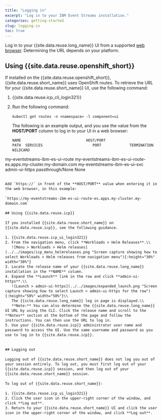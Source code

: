 ```yaml
---
title: "Logging in"
excerpt: "Log in to your IBM Event Streams installation."
categories: getting-started
slug: logging-in
toc: true
---
```


Log in to your {{site.data.reuse.long_name}} UI from a supported [web browser](../../installing/prerequisites/#ibm-event-streams-user-interface). Determining the URL depends on your platform.


## Using {{site.data.reuse.openshift_short}}

If installed on the {{site.data.reuse.openshift_short}}, {{site.data.reuse.short_name}} uses OpenShift routes. To retrieve the URL for your {{site.data.reuse.short_name}} UI, use the following command:

1. {{site.data.reuse.icp_cli_login321}}
2. Run the following command:

   `kubectl get routes -n <namespace> -l component=ui`

   The following is an example output, and you use the value from the **HOST/PORT** column to log in to your UI in a web browser:

   ```
   NAME                              HOST/PORT                                                         PATH  SERVICES                       PORT             TERMINATION        WILDCARD
my-eventstreams-ibm-es-ui-route   my-eventstreams-ibm-es-ui-route-es.apps.my-cluster.my-domain.com        my-eventstreams-ibm-es-ui-svc  admin-ui-https   passthrough/None   None
```

Add `https://` in front of the **HOST/PORT** value when entering it in the web browser, in this example:

`https://my-eventstreams-ibm-es-ui-route-es.apps.my-cluster.my-domain.com`

## Using {{site.data.reuse.icp}}

If you installed {{site.data.reuse.short_name}} on {{site.data.reuse.icp}}, see the following guidance.

1. {{site.data.reuse.icp_ui_login321}}
2. From the navigation menu, click **Workloads > Helm Releases**.\\
   ![Menu > Workloads > Helm releases](../../images/icp_menu_helmreleases.png "Screen capture showing how to select Workloads > Helm releases from navigation menu"){:height="30%" width="30%"}
3. Locate the release name of your {{site.data.reuse.long_name}} installation in the **NAME** column.
4. Expand the **Launch** link in the row and click **admin-ui-https**.\\
   ![Launch > admin-ui-https](../../images/expanded_launch.png "Screen capture showing how to select Launch > admin-ui-https for the row"){:height="50%" width="50%"}\\
   The {{site.data.reuse.long_name}} log in page is displayed.\\
   **Note:** You can also determine the {{site.data.reuse.long_name}} UI URL by using the CLI. Click the release name and scroll to the **Notes** section at the bottom of the page and follow the instructions. You can then use the URL to log in.
5. Use your {{site.data.reuse.icp}} administrator user name and password to access the UI. Use the same username and password as you use to log in to {{site.data.reuse.icp}}.


## Logging out

Logging out of {{site.data.reuse.short_name}} does not log you out of your session entirely. To log out, you must first log out of your {{site.data.reuse.icp}} session, and then log out of your {{site.data.reuse.short_name}} session.

To log out of {{site.data.reuse.short_name}}:

1. {{site.data.reuse.icp_ui_login321}}
2. Click the user icon in the upper-right corner of the window, and click **Log out**.
3. Return to your {{site.data.reuse.short_name}} UI and click the user icon in the upper-right corner of the window, and click **Log out**.
